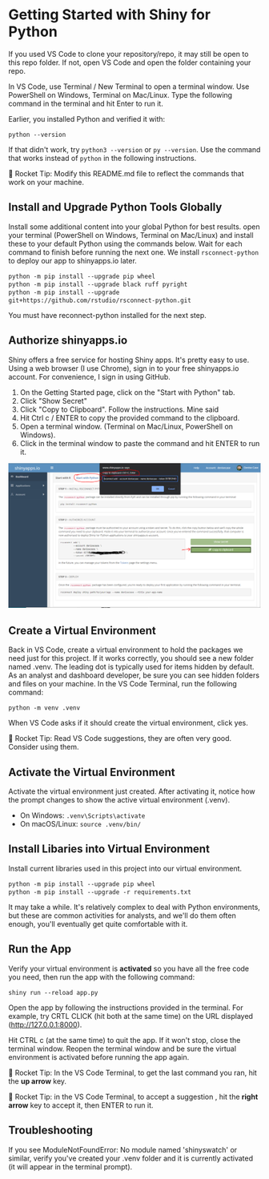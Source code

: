 # Getting Started with Shiny for Python

If you used VS Code to clone your repository/repo, it may still be open to this repo folder.
If not, open VS Code and open the folder containing your repo.

In VS Code, use Terminal / New Terminal to open a terminal window.
Use PowerShell on Windows, Terminal on Mac/Linux.
Type the following command in the terminal and hit Enter to run it. 

Earlier, you installed Python and verified it with:

```shell
python --version
```

If that didn't work, try `python3 --version` or `py --version`. 
Use the command that works instead of `python` in the following instructions. 

🚀 Rocket Tip: Modify this README.md file to reflect the commands that work on your machine. 

## Install and Upgrade Python Tools Globally

Install some additional content into your global Python for best results. 
open your terminal (PowerShell on Windows, Terminal on Mac/Linux) and
install these to your default Python using the commands below. 
Wait for each command to finish before running the next one.
We install `rsconnect-python` to deploy our app to shinyapps.io later.

```shell
python -m pip install --upgrade pip wheel
python -m pip install --upgrade black ruff pyright
python -m pip install --upgrade git+https://github.com/rstudio/rsconnect-python.git
```

You must have reconnect-python installed for the next step.

## Authorize shinyapps.io

Shiny offers a free service for hosting Shiny apps. It's pretty easy to use.
Using a web browser (I use Chrome), sign in to your free shinyapps.io account.
For convenience, I sign in using GitHub.

1. On the Getting Started page, click on the "Start with Python" tab. 
1. Click "Show Secret"
1. Click "Copy to Clipboard". Follow the instructions. Mine said
1. Hit Ctrl c / ENTER to copy the provided command to the clipboard. 
1. Open a terminal window. (Terminal on Mac/Linux, PowerShell on Windows).
1. Click in the terminal window to paste the command and hit ENTER to run it.

![Get the Command to Authorize shinyapps.io](images/GetCommandToAuthorizeShinyAppsdotIO.PNG)

## Create a Virtual Environment

Back in VS Code, create a virtual environment to hold the packages we need 
just for this project. If it works correctly, you should see a new folder named .venv.
The leading dot is typically used for items hidden by default.
As an analyst and dashboard developer, be sure you can see hidden folders and files on your machine. 
In the VS Code Terminal, run the following command:

```shell
python -m venv .venv
```

When VS Code asks if it should create the virtual environment, click yes.

🚀 Rocket Tip: Read VS Code suggestions, they are often very good. Consider using them. 

## Activate the Virtual Environment

Activate the virtual environment just created. 
After activating it, notice how the prompt changes to show the active virtual environment (.venv). 

- On Windows: `.venv\Scripts\activate`
- On macOS/Linux: `source .venv/bin/`

## Install Libaries into Virtual Environment

Install current libraries used in this project into our virtual environment.

```shell
python -m pip install --upgrade pip wheel 
python -m pip install --upgrade -r requirements.txt
```

It may take a while. It's relatively complex to deal with Python environments,
but these are common activities for analysts, and we'll do them often enough, 
you'll eventually get quite comfortable with it.  

## Run the App

Verify your virtual environment is **activated** so you have all the free code you need, 
then run the app with the following command:

```shell
shiny run --reload app.py
```

Open the app by following the instructions provided in the terminal. 
For example, try CRTL CLICK (hit both at the same time) on the URL displayed (http://127.0.0.1:8000).

Hit CTRL c (at the same time) to quit the app. 
If it won't stop, close the terminal window.
Reopen the terminal window and be sure the virtual environment is activated
before running the app again.

🚀 Rocket Tip: In the VS Code Terminal, to get the last command you ran, hit the **up arrow** key.

🚀 Rocket Tip: in the VS Code Terminal, to accept a suggestion , hit the **right arrow** key to accept it, then ENTER to run it.

## Troubleshooting

If you see ModuleNotFoundError: No module named 'shinyswatch' or similar, verify you've created your .venv folder and it is currently activated (it will appear in the terminal prompt).
